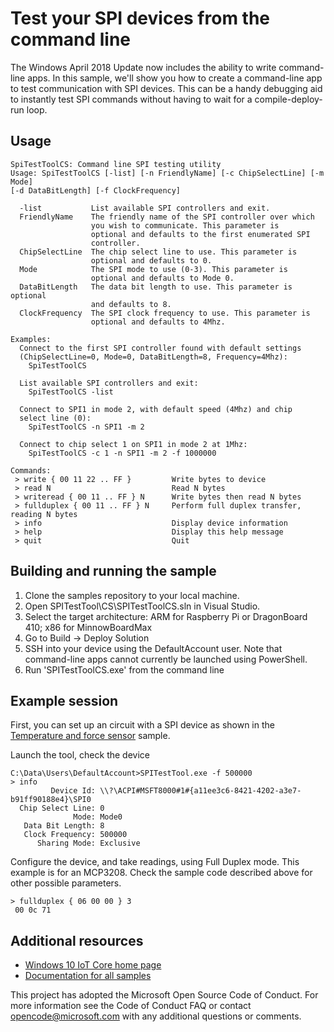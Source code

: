 # Test your SPI devices from the command line

The Windows April 2018 Update now includes the ability to write command-line apps. In this sample, we'll show you how to create a 
command-line app to test communication with SPI devices. This can be a handy debugging aid to instantly test SPI commands without
having to wait for a compile-deploy-run loop.

## Usage

```
SpiTestToolCS: Command line SPI testing utility
Usage: SpiTestToolCS [-list] [-n FriendlyName] [-c ChipSelectLine] [-m Mode]
[-d DataBitLength] [-f ClockFrequency]

  -list           List available SPI controllers and exit.
  FriendlyName    The friendly name of the SPI controller over which
                  you wish to communicate. This parameter is
                  optional and defaults to the first enumerated SPI
                  controller.
  ChipSelectLine  The chip select line to use. This parameter is
                  optional and defaults to 0.
  Mode            The SPI mode to use (0-3). This parameter is
                  optional and defaults to Mode 0.
  DataBitLength   The data bit length to use. This parameter is optional
                  and defaults to 8.
  ClockFrequency  The SPI clock frequency to use. This parameter is
                  optional and defaults to 4Mhz.

Examples:
  Connect to the first SPI controller found with default settings
  (ChipSelectLine=0, Mode=0, DataBitLength=8, Frequency=4Mhz):
    SpiTestToolCS

  List available SPI controllers and exit:
    SpiTestToolCS -list

  Connect to SPI1 in mode 2, with default speed (4Mhz) and chip
  select line (0):
    SpiTestToolCS -n SPI1 -m 2

  Connect to chip select 1 on SPI1 in mode 2 at 1Mhz:
    SpiTestToolCS -c 1 -n SPI1 -m 2 -f 1000000

Commands:
 > write { 00 11 22 .. FF }         Write bytes to device
 > read N                           Read N bytes
 > writeread { 00 11 .. FF } N      Write bytes then read N bytes
 > fullduplex { 00 11 .. FF } N     Perform full duplex transfer, reading N bytes
 > info                             Display device information
 > help                             Display this help message
 > quit                             Quit

```

## Building and running the sample

1. Clone the samples repository to your local machine.
2. Open SPITestTool\CS\SPITestToolCS.sln in Visual Studio.
3. Select the target architecture: ARM for Raspberry Pi or DragonBoard 410;  x86 for MinnowBoardMax
4. Go to Build -> Deploy Solution
5. SSH into your device using the DefaultAccount user. Note that command-line apps cannot currently be launched using PowerShell.
6. Run 'SPITestToolCS.exe' from the command line

## Example session

First, you can set up an circuit with a SPI device as shown in the [Temperature and force sensor](https://github.com/Microsoft/Windows-iotcore-samples/tree/develop/Samples/TempForceSensor/CS) sample.

Launch the tool, check the device

```
C:\Data\Users\DefaultAccount>SPITestTool.exe -f 500000
> info
         Device Id: \\?\ACPI#MSFT8000#1#{a11ee3c6-8421-4202-a3e7-b91ff90188e4}\SPI0
  Chip Select Line: 0
              Mode: Mode0
   Data Bit Length: 8
   Clock Frequency: 500000
      Sharing Mode: Exclusive
```

Configure the device, and take readings, using Full Duplex mode. This example is for an MCP3208. Check the sample code described above for other possible parameters.

```
> fullduplex { 06 00 00 } 3
 00 0c 71
```

## Additional resources
* [Windows 10 IoT Core home page](https://developer.microsoft.com/en-us/windows/iot/)
* [Documentation for all samples](https://developer.microsoft.com/en-us/windows/iot/samples)

This project has adopted the Microsoft Open Source Code of Conduct. For more information see the Code of Conduct FAQ or contact <opencode@microsoft.com> with any additional questions or comments.
